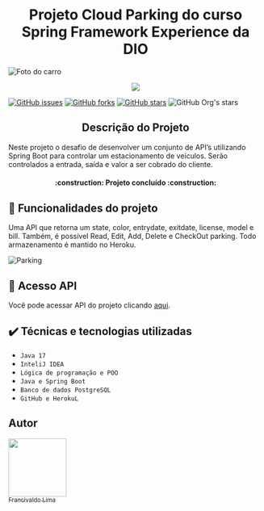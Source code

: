 
<h1 align="center"> Projeto Cloud Parking do curso Spring Framework Experience da DIO </h1>

![Foto do carro](https://user-images.githubusercontent.com/54116971/182002237-0820a7dc-041c-4c14-b3b6-413e66b40488.jpg)

<p align="center">
    <img src="https://img.shields.io/badge/STATUS-CONCLU%C3%8DDO-success"/>
</p>

[![GitHub issues](https://img.shields.io/github/issues/francivaldolima/cloud-parking)](https://github.com/francivaldolima/cloud-parking/issues)
[![GitHub forks](https://img.shields.io/github/forks/francivaldolima/cloud-parking)](https://github.com/francivaldolima/cloud-parking/network)
[![GitHub stars](https://img.shields.io/github/stars/francivaldolima/cloud-parking)](https://github.com/francivaldolima/cloud-parking/stargazers)
![GitHub Org's stars](https://img.shields.io/github/stars/francivaldolima?style=social)

<h2 align="center">Descrição do Projeto</h2>
Neste projeto o desafio de desenvolver um conjunto de API’s utilizando Spring Boot para controlar um estacionamento de veículos. Serão controlados a entrada, saída e valor a ser cobrado do cliente.

 <h4 align="center"> 
     :construction: Projeto concluído :construction:
</h4>

## :hammer:  Funcionalidades do projeto
Uma API que retorna um state, color, entrydate, exitdate, license, model e bill. Também, é possível Read, Edit, Add, Delete e CheckOut parking. Todo armazenamento é mantido no Heroku.

![Parking](https://user-images.githubusercontent.com/54116971/181997187-b4aad736-3aad-4fa2-a3f1-110723906aeb.gif)

## 📁 Acesso  API
Você pode acessar API do projeto clicando [aqui](https://parking-francivaldo.herokuapp.com/swagger-ui.html).


## ✔️ Técnicas e tecnologias utilizadas
- ``Java 17``
- ``InteliJ IDEA``
- ``Lógica de programação e POO``
- ``Java e Spring Boot``
- ``Banco de dados PostgreSQL``
- ``GitHub e HerokuL``


## Autor
[<img src="https://avatars.githubusercontent.com/u/54116971?v=4" width=115><br><sub>Francivaldo Lima</sub>](https://github.com/francivaldolima)





